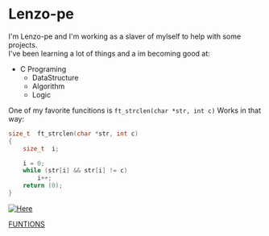 # Lenzo-pe

I'm Lenzo-pe and I'm working as a slaver of mylself to help with some projects.  
I've been learning a lot of things and a im becoming good at:
* C Programing
	* DataStructure
	* Algorithm
	* Logic

One of my favorite funcitions is `ft_strclen(char *str, int c)`
Works in that way:
```c
size_t	ft_strclen(char *str, int c)
{
	size_t	i;

	i = 0;
	while (str[i] && str[i] != c)
		i++;
	return (0);
}
```

[![Here](https://github.com/google/material-design-icons/blob/master/src/social/architecture/materialiconsoutlined/24px.svg)](https://www.google.com/)

[FUNTIONS](FUNCTIONS.md)
